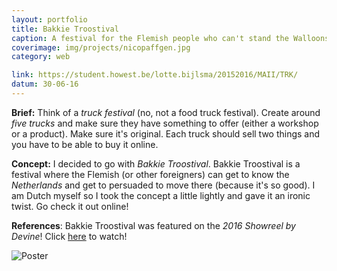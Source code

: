 ```yaml
---
layout: portfolio
title: Bakkie Troostival
caption: A festival for the Flemish people who can't stand the Walloons anymore.
coverimage: img/projects/nicopaffgen.jpg
category: web

link: https://student.howest.be/lotte.bijlsma/20152016/MAII/TRK/
datum: 30-06-16
---
```


**Brief:** Think of a *truck festival* (no, not a food truck festival). Create around *five trucks* and make sure they have something to offer (either a workshop or a product). Make sure it's original. Each truck should sell two things and you have to be able to buy it online.

**Concept:** I decided to go with *Bakkie Troostival*. Bakkie Troostival is a festival where the Flemish (or other foreigners) can get to know the *Netherlands* and get to persuaded to move there (because it's so good). I am Dutch myself so I took the concept a little lightly and gave it an ironic twist. Go check it out online!

**References**: Bakkie Troostival was featured on the *2016 Showreel by Devine*! Click [here](https://vimeo.com/172918604) to watch!

![Poster](http://res.cloudinary.com/lottebijlsma/image/upload/c_scale,q_100,w_750/v1471032676/Portfolio/MAII%20Bakkie%20Troostival/poster.jpg)
